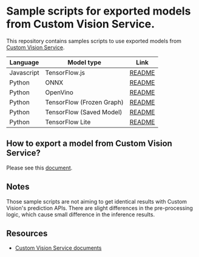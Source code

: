 # Sample scripts for exported models from Custom Vision Service.

This repository contains samples scripts to use exported models from [Custom Vision Service](https://customvision.ai).


| Language | Model type | Link |
| -------- | -------- | ---- |
| Javascript | TensorFlow.js | [README](samples/javascript/tensorflowjs) |
| Python   | ONNX     | [README](samples/python/onnx) |
| Python   | OpenVino | [README](samples/python/openvino) |
| Python   | TensorFlow (Frozen Graph) | [README](samples/python/tensorflow) |
| Python   | TensorFlow (Saved Model) | [README](samples/python/tensorflow_saved_model) |
| Python   | TensorFlow Lite | [README](samples/python/tensorflow_lite) |


## How to export a model from Custom Vision Service?
Please see this [document](https://docs.microsoft.com/en-us/azure/cognitive-services/custom-vision-service/export-your-model).


## Notes
Those sample scripts are not aiming to get identical results with Custom Vision's prediction APIs. There are slight differences in the pre-processing logic, which cause small difference in the inference results.


## Resources
* [Custom Vision Service documents](https://docs.microsoft.com/en-us/azure/cognitive-services/custom-vision-service/)

